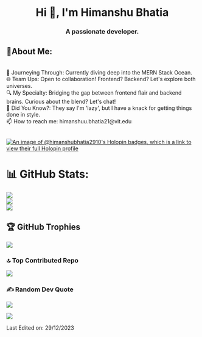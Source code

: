 <h1 align="center">Hi 👋, I'm Himanshu Bhatia</h1>
<h3 align="center">A passionate developer.</h3>
<h2>💫About Me:</h2>
<br>🚀 Journeying Through: Currently diving deep into the MERN Stack Ocean.
<br>🌐 Team Ups: Open to collaboration! Frontend? Backend? Let's explore both universes.
<br>🔍 My Specialty: Bridging the gap between frontend flair and backend brains. Curious about the blend? Let's chat!
<br>🌟 Did You Know?: They say I'm 'lazy', but I have a knack for getting things done in style.
<br> 📫 How to reach me: himanshuu.bhatia21@vit.edu


<br> [![An image of @himanshubhatia2910's Holopin badges, which is a link to view their full Holopin profile](https://holopin.me/himanshubhatia2910)](https://holopin.io/@himanshubhatia2910)

# 📊 GitHub Stats:
![](https://github-readme-stats.vercel.app/api?username=himanshubhatia2910&theme=dark&hide_border=false&include_all_commits=false&count_private=false)<br/>
![](https://github-readme-streak-stats.herokuapp.com/?user=himanshubhatia2910&theme=dark&hide_border=false)<br/>
![](https://github-readme-stats.vercel.app/api/top-langs/?username=himanshubhatia2910&theme=dark&hide_border=false&include_all_commits=false&count_private=false&layout=compact)

## 🏆 GitHub Trophies
![](https://github-profile-trophy.vercel.app/?username=himanshubhatia2910&theme=onedark&no-frame=true&no-bg=false&margin-w=4)

### 🔝 Top Contributed Repo
![](https://github-contributor-stats.vercel.app/api?username=himanshubhatia2910&limit=5&theme=tokyonight&combine_all_yearly_contributions=true)

### ✍️ Random Dev Quote
![](https://quotes-github-readme.vercel.app/api?type=horizontal&theme=radical)

[![](https://visitcount.itsvg.in/api?id=himanshubhatia2910&icon=2&color=4)](https://visitcount.itsvg.in)

Last Edited on: 29/12/2023
